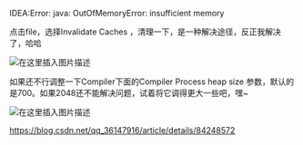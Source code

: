 IDEA:Error: java: OutOfMemoryError: insufficient memory

点击file，选择Invalidate Caches ，清理一下，是一种解决途径，反正我解决了，哈哈

![在这里插入图片描述](https://img-blog.csdnimg.cn/20181119143454697.jpg?x-oss-process=image/watermark,type_ZmFuZ3poZW5naGVpdGk,shadow_10,text_aHR0cHM6Ly9ibG9nLmNzZG4ubmV0L3FxXzM2MTQ3OTE2,size_16,color_FFFFFF,t_70)

如果还不行调整一下Compiler下面的Compiler Process heap size 参数，默认的是700。如果2048还不能解决问题，试着将它调得更大一些吧，嘿~

![在这里插入图片描述](https://img-blog.csdnimg.cn/20181119144657899.jpg?x-oss-process=image/watermark,type_ZmFuZ3poZW5naGVpdGk,shadow_10,text_aHR0cHM6Ly9ibG9nLmNzZG4ubmV0L3FxXzM2MTQ3OTE2,size_16,color_FFFFFF,t_70)

https://blog.csdn.net/qq_36147916/article/details/84248572